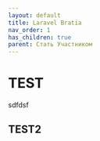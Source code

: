 ```yaml
---
layout: default
title: Laravel Bratia
nav_order: 1
has_children: true
parent: Стать Участником
---
```



# TEST

sdfdsf

## TEST2